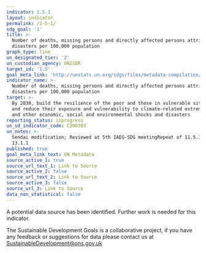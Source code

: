 ```yaml
---
indicator: 1.5.1
layout: indicator
permalink: /1-5-1/
sdg_goal: '1'
title: >-
  Number of deaths, missing persons and directly affected persons attributed to
  disasters per 100,000 population
graph_type: line
un_designated_tier: '2'
un_custodian_agency: UNISDR
target_id: '1.5'
goal_meta_link: 'http://unstats.un.org/sdgs/files/metadata-compilation/Metadata-Goal-1.pdf'
indicator_name: >-
  Number of deaths, missing persons and directly affected persons attributed to
  disasters per 100,000 population
target: >-
  By 2030, build the resilience of the poor and those in vulnerable situations
  and reduce their exposure and vulnerability to climate-related extreme events
  and other economic, social and environmental shocks and disasters
reporting_status: inprogress
un_sd_indicator_code: C200303
un_notes: >-
  Sendai modification; Reviewed at 5th IAEG-SDG meetingRepeat of 11.5.1 and
  13.1.1
published: true
goal_meta_link_text: UN Metadata
source_active_1: true
source_url_text_1: Link to Source
source_active_2: false
source_url_text_2: Link to Source
source_active_3: false
source_url_3: Link to Source
data_non_statistical: false
---
```


A potential data source has been identified. Further work is needed for this indicator.

The Sustainable Development Goals is a collaborative project, if you have any feedback or suggestions for data please contact us at <SustainableDevelopment@ons.gov.uk>  

